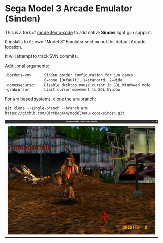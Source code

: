 # Sega Model 3 Arcade Emulator (Sinden)

This is a fork of [model3emu-code](https://www.supermodel3.com) to add native **Sinden** light gun support.

It installs to its own "Model 3" Emulator section not the default Arcade location.

It will attempt to track SVN commits.

Additional arguments:

    -borders=<n>      Sinden border configuration for gun games:
                      0=none [Default], 1=standard, 2=wide
    -nomousecursor    Disable desktop mouse cursor in SDL Windowed mode
    -grabcursor       Limit cursor movement to SDL Window

For `arm` based systems, clone the `arm` branch:

    git clone --single-branch --branch arm https://github.com/DirtBagXon/model3emu-code-sinden.git


![model3](screenshot.png)

